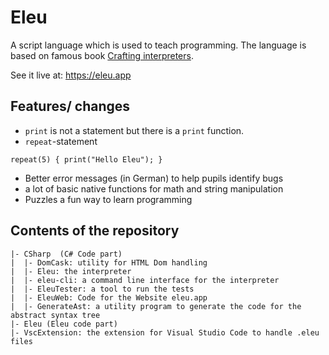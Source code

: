 # Eleu

A  script language which is used to teach programming. The language is based on famous book [Crafting interpreters](http://craftinginterpreters.com/).

See it live at: https://eleu.app

## Features/ changes

* `print` is not a statement but there is a `print` function.
* `repeat`-statement

```eleu
repeat(5) { print("Hello Eleu"); }
```

* Better error messages (in German) to help pupils identify bugs
* a lot of basic native functions for math and string manipulation
* Puzzles a fun way to learn programming


## Contents of the repository

```
|- CSharp  (C# Code part)
|  |- DomCask: utility for HTML Dom handling
|  |- Eleu: the interpreter
|  |- eleu-cli: a command line interface for the interpreter
|  |- EleuTester: a tool to run the tests
|  |- EleuWeb: Code for the Website eleu.app
|  |- GenerateAst: a utility program to generate the code for the abstract syntax tree
|- Eleu (Eleu code part)  
|- VscExtension: the extension for Visual Studio Code to handle .eleu files
```